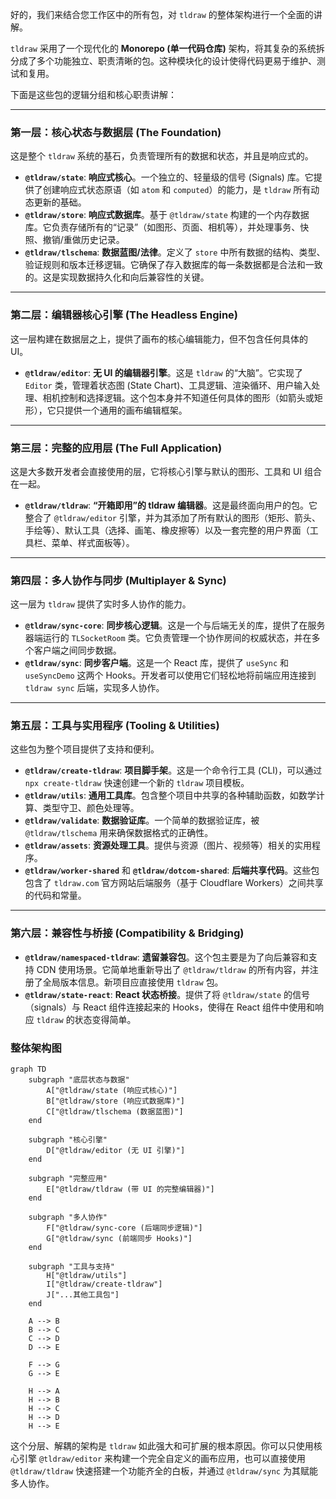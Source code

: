 好的，我们来结合您工作区中的所有包，对 `tldraw` 的整体架构进行一个全面的讲解。

`tldraw` 采用了一个现代化的 **Monorepo (单一代码仓库)** 架构，将其复杂的系统拆分成了多个功能独立、职责清晰的包。这种模块化的设计使得代码更易于维护、测试和复用。

下面是这些包的逻辑分组和核心职责讲解：

---

### **第一层：核心状态与数据层 (The Foundation)**

这是整个 `tldraw` 系统的基石，负责管理所有的数据和状态，并且是响应式的。

- **`@tldraw/state`**: **响应式核心**。一个独立的、轻量级的信号 (Signals) 库。它提供了创建响应式状态原语（如 `atom` 和 `computed`）的能力，是 `tldraw` 所有动态更新的基础。
- **`@tldraw/store`**: **响应式数据库**。基于 `@tldraw/state` 构建的一个内存数据库。它负责存储所有的“记录”（如图形、页面、相机等），并处理事务、快照、撤销/重做历史记录。
- **`@tldraw/tlschema`**: **数据蓝图/法律**。定义了 `store` 中所有数据的结构、类型、验证规则和版本迁移逻辑。它确保了存入数据库的每一条数据都是合法和一致的。这是实现数据持久化和向后兼容性的关键。

---

### **第二层：编辑器核心引擎 (The Headless Engine)**

这一层构建在数据层之上，提供了画布的核心编辑能力，但不包含任何具体的 UI。

- **`@tldraw/editor`**: **无 UI 的编辑器引擎**。这是 `tldraw` 的“大脑”。它实现了 `Editor` 类，管理着状态图 (State Chart)、工具逻辑、渲染循环、用户输入处理、相机控制和选择逻辑。这个包本身并不知道任何具体的图形（如箭头或矩形），它只提供一个通用的画布编辑框架。

---

### **第三层：完整的应用层 (The Full Application)**

这是大多数开发者会直接使用的层，它将核心引擎与默认的图形、工具和 UI 组合在一起。

- **`@tldraw/tldraw`**: **“开箱即用”的 tldraw 编辑器**。这是最终面向用户的包。它整合了 `@tldraw/editor` 引擎，并为其添加了所有默认的图形（矩形、箭头、手绘等）、默认工具（选择、画笔、橡皮擦等）以及一套完整的用户界面（工具栏、菜单、样式面板等）。

---

### **第四层：多人协作与同步 (Multiplayer & Sync)**

这一层为 `tldraw` 提供了实时多人协作的能力。

- **`@tldraw/sync-core`**: **同步核心逻辑**。这是一个与后端无关的库，提供了在服务器端运行的 `TLSocketRoom` 类。它负责管理一个协作房间的权威状态，并在多个客户端之间同步数据。
- **`@tldraw/sync`**: **同步客户端**。这是一个 React 库，提供了 `useSync` 和 `useSyncDemo` 这两个 Hooks。开发者可以使用它们轻松地将前端应用连接到 `tldraw sync` 后端，实现多人协作。

---

### **第五层：工具与实用程序 (Tooling & Utilities)**

这些包为整个项目提供了支持和便利。

- **`@tldraw/create-tldraw`**: **项目脚手架**。这是一个命令行工具 (CLI)，可以通过 `npx create-tldraw` 快速创建一个新的 `tldraw` 项目模板。
- **`@tldraw/utils`**: **通用工具库**。包含整个项目中共享的各种辅助函数，如数学计算、类型守卫、颜色处理等。
- **`@tldraw/validate`**: **数据验证库**。一个简单的数据验证库，被 `@tldraw/tlschema` 用来确保数据格式的正确性。
- **`@tldraw/assets`**: **资源处理工具**。提供与资源（图片、视频等）相关的实用程序。
- **`@tldraw/worker-shared`** 和 **`@tldraw/dotcom-shared`**: **后端共享代码**。这些包包含了 `tldraw.com` 官方网站后端服务（基于 Cloudflare Workers）之间共享的代码和常量。

---

### **第六层：兼容性与桥接 (Compatibility & Bridging)**

- **`@tldraw/namespaced-tldraw`**: **遗留兼容包**。这个包主要是为了向后兼容和支持 CDN 使用场景。它简单地重新导出了 `@tldraw/tldraw` 的所有内容，并注册了全局版本信息。新项目应直接使用 `tldraw` 包。
- **`@tldraw/state-react`**: **React 状态桥接**。提供了将 `@tldraw/state` 的信号（signals）与 React 组件连接起来的 Hooks，使得在 React 组件中使用和响应 `tldraw` 的状态变得简单。

### **整体架构图**

```mermaid
graph TD
    subgraph "底层状态与数据"
        A["@tldraw/state (响应式核心)"]
        B["@tldraw/store (响应式数据库)"]
        C["@tldraw/tlschema (数据蓝图)"]
    end

    subgraph "核心引擎"
        D["@tldraw/editor (无 UI 引擎)"]
    end

    subgraph "完整应用"
        E["@tldraw/tldraw (带 UI 的完整编辑器)"]
    end

    subgraph "多人协作"
        F["@tldraw/sync-core (后端同步逻辑)"]
        G["@tldraw/sync (前端同步 Hooks)"]
    end

    subgraph "工具与支持"
        H["@tldraw/utils"]
        I["@tldraw/create-tldraw"]
        J["...其他工具包"]
    end

    A --> B
    B --> C
    C --> D
    D --> E

    F --> G
    G --> E

    H --> A
    H --> B
    H --> C
    H --> D
    H --> E
```

这个分层、解耦的架构是 `tldraw` 如此强大和可扩展的根本原因。你可以只使用核心引擎 `@tldraw/editor` 来构建一个完全自定义的画布应用，也可以直接使用 `@tldraw/tldraw` 快速搭建一个功能齐全的白板，并通过 `@tldraw/sync` 为其赋能多人协作。
